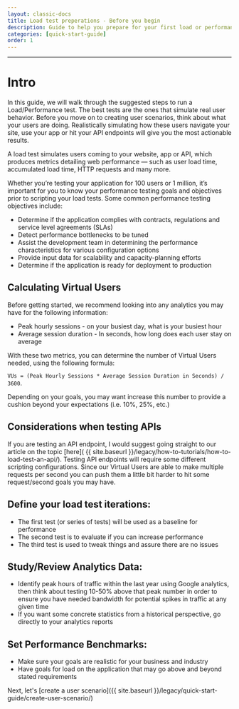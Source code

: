 ```yaml
---
layout: classic-docs
title: Load test preperations - Before you begin
description: Guide to help you prepare for your first load or performance test.  Things to think about and have in mind before you start hammering your site with traffic.
categories: [quick-start-guide]
order: 1
---
```


***

# Intro
In this guide, we will walk through the suggested steps to run a Load/Performance test. The best tests are the ones that simulate real user behavior. Before you move on to creating user scenarios, think about what your users are doing.  Realistically simulating how these users navigate your site, use your app or hit your API endpoints will give you the most actionable results.

A load test simulates users coming to your website, app or API, which produces metrics detailing web performance — such as user load time, accumulated load time, HTTP requests and many more.

Whether you’re testing your application for 100 users or 1 million, it’s important for you to know your performance testing goals and objectives prior to scripting your load tests. Some common performance testing objectives include:


- Determine if the application complies with contracts, regulations and service level agreements (SLAs)
- Detect performance bottlenecks to be tuned
- Assist the development team in determining the performance characteristics for various configuration options
- Provide input data for scalability and capacity-planning efforts
- Determine if the application is ready for deployment to production

## Calculating Virtual Users
Before getting started, we recommend looking into any analytics you may have for the following information:

- Peak hourly sessions - on your busiest day, what is your busiest hour
- Average session duration - In seconds, how long does each user stay on average

With these two metrics, you can determine the number of Virtual Users needed, using the following formula:

`VUs = (Peak Hourly Sessions * Average Session Duration in Seconds) / 3600`.

Depending on your goals, you may want increase this number to provide a cushion beyond your expectations (i.e. 10%, 25%, etc.)

## Considerations when testing APIs
If you are testing an API endpoint, I would suggest going straight to our article on the topic [here]( {{ site.baseurl }}/legacy/how-to-tutorials/how-to-load-test-an-api/).  Testing API endpoints will require some different scripting configurations.  Since our Virtual Users are able to make multiple requests per second you can push them a little bit harder to hit some request/second goals you may have.

## Define your load test iterations:
- The first test (or series of tests) will be used as a baseline for performance
- The second test is to evaluate if you can increase performance
- The third test is used to tweak things and assure there are no issues

## Study/Review Analytics Data:
- Identify peak hours of traffic within the last year using Google analytics, then think about testing 10-50% above that peak number in order to ensure you have needed bandwidth for potential spikes in traffic at any given time
- If you want some concrete statistics from a historical perspective, go directly to your analytics reports


## Set Performance Benchmarks:
- Make sure your goals are realistic for your business and industry
- Have goals for load on the application that may go above and beyond stated requirements

Next, let's [create a user scenario]({{ site.baseurl }}/legacy/quick-start-guide/create-user-scenario/)
